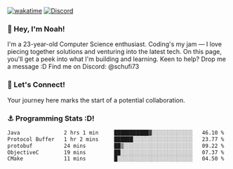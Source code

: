 [![wakatime](https://wakatime.com/badge/user/018b5c7c-fde2-4105-aa96-f5c758abb0a2.svg)](https://wakatime.com/@018b5c7c-fde2-4105-aa96-f5c758abb0a2)
[![Discord](https://img.shields.io/badge/Discord-5865F2?style=flat&logo=discord&logoColor=white)](https://discord.gg/eAW8AGXaGu)



### 👋 Hey, I'm Noah!
I'm a 23-year-old Computer Science enthusiast. Coding's my jam — I love piecing together solutions and venturing into the latest tech. On this page, you'll get a peek into what I'm building and learning. Keen to help? Drop me a message :D 
Find me on Discord: @schufi73

### 🤝 Let's Connect!
Your journey here marks the start of a potential collaboration.

### ⚓ Programming Stats :D!
<!--START_SECTION:waka-->

```txt
Java              2 hrs 1 min     ███████████▓░░░░░░░░░░░░░   46.10 %
Protocol Buffer   1 hr 2 mins     ██████░░░░░░░░░░░░░░░░░░░   23.77 %
protobuf          24 mins         ██▒░░░░░░░░░░░░░░░░░░░░░░   09.22 %
ObjectiveC        19 mins         ██░░░░░░░░░░░░░░░░░░░░░░░   07.37 %
CMake             11 mins         █░░░░░░░░░░░░░░░░░░░░░░░░   04.50 %
```

<!--END_SECTION:waka-->
